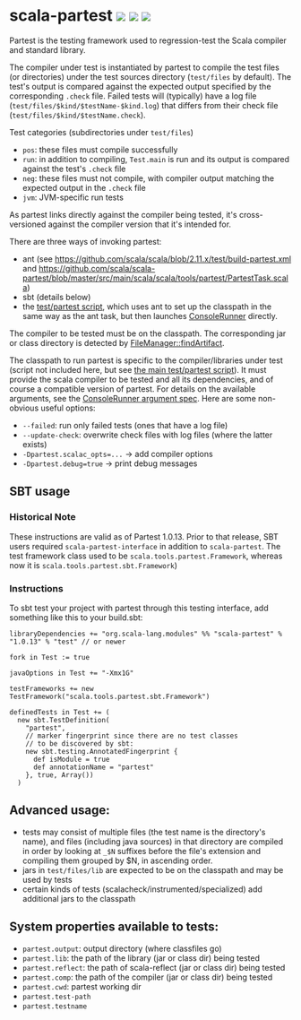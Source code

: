 scala-partest [<img src="https://img.shields.io/travis/scala/scala-partest.svg"/>](https://travis-ci.org/scala/scala-partest) [<img src="https://img.shields.io/maven-central/v/org.scala-lang.modules/scala-partest_2.11.svg?label=latest%20release%20for%202.11"/>](http://search.maven.org/#search%7Cga%7C1%7Cg%3Aorg.scala-lang.modules%20a%3Ascala-partest_2.11) [<img src="https://img.shields.io/maven-central/v/org.scala-lang.modules/scala-partest_2.12*.svg?label=latest%20release%20for%202.12"/>](http://search.maven.org/#search%7Cga%7C1%7Cg%3Aorg.scala-lang.modules%20a%3Ascala-partest_2.12*)
=============

Partest is the testing framework used to regression-test the Scala compiler and standard library.

The compiler under test is instantiated by partest to compile the test files (or directories)
under the test sources directory (`test/files` by default). The test's output is compared against the
expected output specified by the corresponding `.check` file.
Failed tests will (typically) have a log file (`test/files/$kind/$testName-$kind.log`)
that differs from their check file (`test/files/$kind/$testName.check`).

Test categories (subdirectories under `test/files`)

  - `pos`: these files must compile successfully
  - `run`: in addition to compiling, `Test.main` is run and its output is compared against the test's `.check` file
  - `neg`: these files must not compile, with compiler output matching the expected output in the `.check` file
  - `jvm`: JVM-specific run tests

As partest links directly against the compiler being tested, it's cross-versioned against
the compiler version that it's intended for.

There are three ways of invoking partest:

  - ant (see https://github.com/scala/scala/blob/2.11.x/test/build-partest.xml and https://github.com/scala/scala-partest/blob/master/src/main/scala/scala/tools/partest/PartestTask.scala)
  - sbt (details below)
  - the [test/partest script](https://github.com/scala/scala/blob/2.11.x/test/partest), which uses ant to set up the classpath in the same way as the ant task, but then launches [ConsoleRunner](https://github.com/scala/scala-partest/blob/master/src/main/scala/scala/tools/partest/nest/ConsoleRunner.scala) directly.

The compiler to be tested must be on the classpath.
The corresponding jar or class directory is detected by [FileManager::findArtifact](https://github.com/scala/scala-partest/blob/master/src/main/scala/scala/tools/partest/nest/FileManager.scala#L123).

The classpath to run partest is specific to the compiler/libraries under test (script not included here, but see [the main test/partest script](https://github.com/scala/scala/blob/2.11.x/test/partest)).
It must provide the scala compiler to be tested and all its dependencies, and of course a compatible version of partest.
For details on the available arguments, see the  [ConsoleRunner argument spec](https://github.com/scala/scala-partest/blob/master/src/main/scala/scala/tools/partest/nest/ConsoleRunnerSpec.scala).
Here are some non-obvious useful options:

  - `--failed`: run only failed tests (ones that have a log file)
  - `--update-check`: overwrite check files with log files (where the latter exists)
  - `-Dpartest.scalac_opts=...` -> add compiler options
  - `-Dpartest.debug=true` -> print debug messages

## SBT usage

### Historical Note

These instructions are valid as of Partest 1.0.13. Prior to that release, SBT users required `scala-partest-interface` in addition to `scala-partest`. The test framework class used to be `scala.tools.partest.Framework`, whereas now it is  `scala.tools.partest.sbt.Framework`)

### Instructions

To sbt test your project with partest through this testing interface, add something like this to your build.sbt:

```
libraryDependencies += "org.scala-lang.modules" %% "scala-partest" % "1.0.13" % "test" // or newer

fork in Test := true

javaOptions in Test += "-Xmx1G"

testFrameworks += new TestFramework("scala.tools.partest.sbt.Framework")

definedTests in Test += (
  new sbt.TestDefinition(
    "partest",
    // marker fingerprint since there are no test classes
    // to be discovered by sbt:
    new sbt.testing.AnnotatedFingerprint {
      def isModule = true
      def annotationName = "partest"
    }, true, Array())
  )
```

## Advanced usage:

  - tests may consist of multiple files (the test name is the directory's name),
    and files (including java sources) in that directory are compiled in order by looking
    at `_$N` suffixes before the file's extension and compiling them grouped by $N, in ascending order.
  - jars in `test/files/lib` are expected to be on the classpath and may be used by tests
  - certain kinds of tests (scalacheck/instrumented/specialized) add additional jars to the classpath

## System properties available to tests:

  - `partest.output`: output directory (where classfiles go)
  - `partest.lib`: the path of the library (jar or class dir) being tested
  - `partest.reflect`: the path of scala-reflect (jar or class dir) being tested
  - `partest.comp`: the path of the compiler (jar or class dir) being tested
  - `partest.cwd`: partest working dir
  - `partest.test-path`
  - `partest.testname`

